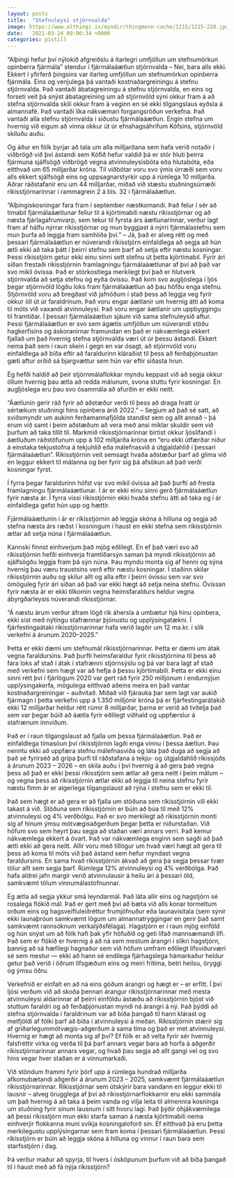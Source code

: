 ```yaml
---
layout: posts
title:  "Stefnuleysi stjórnvalda"
image: https://www.althingi.is/myndir/thingmenn-cache/1215/1215-220.jpg
date:   2021-03-24 09:00:34 +0000
categories: pistill
---
```

“Alþingi hefur því nýlokið afgreiðslu á ítarlegri umfjöllun um stefnumörkun opinberra fjármála” stendur í fjármálaáætlun stjórnvalda – Nei, bara alls ekki. Ekkert í yfirferð þingsins var ítarleg umfjöllun um stefnumörkun opinberra fjármála. Eins og venjulega þá vantaði kostnaðargreiningu á stefnu stjórnvalda. Það vantaði ábatagreiningu á stefnu stjórnvalda, en eins og forseti veit þá snýst ábatagreining um að stjórnvöld sýni okkur fram á að stefna stjórnvalda skili okkur fram á veginn en sé ekki tilgangslaus eyðsla á almannafé. Það vantaði líka nákvæmari forgangsröðun verkefna. Það vantaði alla stefnu stjórnvalda í síðustu fjármálaáætlun. Engin stefna um hvernig við eigum að vinna okkur út úr efnahagsáhrifum Kófsins, stjórnvöld skiluðu auðu.

Og áður en fólk byrjar að tala um alla milljarðana sem hafa verið notaðir í viðbrögð við því ástandi sem Kófið hefur valdið þá er stór hluti þeirra fjármuna sjálfsögð viðbrögð vegna atvinnuleysisbóta eða hlutabóta, eða eitthvað um 65 milljarðar króna. Til viðbótar voru svo ýmis úrræði sem voru alls ekkert sjálfsögð eins og uppsagnarstyrkir upp á rúmlega 10 milljarða. Aðrar ráðstafanir eru um 44 milljarðar, miðað við stæstu stuðningsúrræði ríkisstjórnarinnar í rammagrein 2 á bls. 32 í fjármálaáætlun.

“Alþingiskosningar fara fram í september næstkomandi. Það felur í sér að tímabil fjármálaáætlunar fellur til á kjörtímabili næstu ríkisstjórnar og að næsta fjárlagafrumvarp, sem tekur til fyrsta árs áætlunarinnar, verður lagt fram af hálfu nýrrar ríkisstjórnar og mun byggjast á nýrri fjármálastefnu sem mun þurfa að leggja fram samhliða því.” – Já, það er alveg rétt og með þessari fjármálaáætlun er núverandi ríkisstjórn einfaldlega að segja að hún ætli ekki að taka þátt í þeirri stefnu sem þarf að setja eftir næstu kosningar. Þessi ríkisstjórn getur ekki einu sinni sett stefnu út þetta kjörtímabil. Fyrir ári síðan frestaði ríkisstjórnin framlagningu fjármálaáætlunar af því að það var svo mikil óvissa. Það er stórkostlega merkilegt því það er hlutverk stjórnvalda að setja stefnu og eyða óvissu. Það kom svo augljóslega í ljós þegar stjórnvöld lögðu loks fram fjármálaáætlun að þau höfðu enga stefnu. Stjórnvöld voru að bregðast við jafnóðum í stað þess að leggja veg fyrir okkur öll út úr faraldrinum. Það voru engar áætlanir um hvernig átti að koma til móts við vaxandi atvinnuleysi. Það voru engar áætlanir um uppbyggingu til framtíðar. Í þessari fjármálaáætlun sjáum við sama stefnuleysið aftur. Þessi fjármálaáætlun er svo sem ágætis umfjöllun um núverandi stöðu hagkerfisins og áskoranirnar framundan en það er nákvæmlega ekkert fjallað um það hvernig stefna stjórnvalda væri út úr þessu ástandi. Ekkert nema það sem í raun skein í gegn en var ósagt, að stjórnvöld voru einfaldlega að bíða eftir að faraldurinn kláraðist til þess að ferðaþjónustan gæti aftur orðið sá bjargvættur sem hún var eftir síðasta hrun.

Ég hefði haldið að þeir stjórnmálaflokkar myndu keppast við að segja okkur öllum hvernig þau ætla að redda málunum, svona stuttu fyrir kosningar. En augljóslega eru þau svo ósammála að afurðin er ekki neitt.

“Áætlunin gerir ráð fyrir að aðstæður verði til þess að draga hratt úr sértækum stuðningi hins opinbera árið 2022.” – Segjum að það sé satt, að sviðsmyndir um aukinn ferðamannafjölda standist sem og allt annað – þá erum við samt í þeim aðstæðum að vera með ansi miklar skuldir sem við þurfum að taka tillit til. Markmið ríkisstjórnarinnar birtist okkur ljóslifandi í áætluðum ráðstöfunum upp á 102 milljarða króna en “eru ekki útfærðar niður á einstaka tekjustofna á tekjuhlið eða málefnasvið á útgjaldahlið í þessari fjármálaáætlun”. Ríkisstjórnin veit semsagt hvaða aðstæður þarf að glíma við en leggur ekkert til málanna og ber fyrir sig þá afsökun að það verði kosningar fyrst.

Í fyrra þegar faraldurinn hófst var svo mikil óvissa að það þurfti að fresta framlagningu fjármálaáætlunar. Í ár er ekki einu sinni gerð fjármálaáætlun fyrir næsta ár. Í fyrra vissi ríkisstjórnin ekki hvaða stefnu átti að taka og í ár einfaldlega gefst hún upp og hættir.

Fjármálaáætlunin í ár er ríkisstjórnin að leggja skóna á hilluna og segja að stefna næsta árs ræðst í kosningum í haust en ekki stefna sem ríkisstjórnin ætlar að setja núna í fjármálaáætlun.

Kannski finnst einhverjum það mjög eðlilegt. En ef það væri svo að ríkisstjórnin hefði einhverja framtíðarsýn saman þá myndi ríkisstjórnin að sjálfsögðu leggja fram þá sýn núna. Þau myndu monta sig af henni og sýna hvernig þau væru traustsins verð eftir næstu kosningar. Í staðinn skilar ríkisstjórnin auðu og skilur allt og alla eftir í þeirri óvissu sem var svo ómöguleg fyrir ári síðan að það var ekki hægt að setja neina stefnu. Óvissan fyrir næsta ár er ekki tilkomin vegna heimsfaraldurs heldur vegna ábyrgðarleysis núverandi ríkisstjórnar.

“Á næstu árum verður áfram lögð rík áhersla á umbætur hjá hinu opinbera, ekki síst með nýtingu stafrænnar þjónustu og upplýsingatækni. Í fjárfestingaátaki ríkisstjórnarinnar hafa verið lagðir um 12 ma.kr. í slík verkefni á árunum 2020–2025.”

Þetta er ekki dæmi um stefnumál ríkisstjórnarinnar. Þetta er dæmi um átak vegna faraldursins. Það þurfti heimsfaraldur fyrir ríkisstjórnina til þess að fara loks af stað í átak í stafrænni stjórnsýslu og þá var bara lagt af stað með verkefni sem hægt var að hefja á þessu kjörtímabili. Þetta er ekki einu sinni rétt því í fjárlögum 2020 var gert ráð fyrir 250 milljónum í endurnýjun upplýsingakerfa, mögulega eitthvað aðeins meira en það vantar kostnaðargreiningar – auðvitað. Miðað við fjárauka þar sem lagt var aukið fjármagn í þetta verkefni upp á 1.350 milljónir króna þá er fjárfestingarátakið ekki 12 milljarðar heldur rétt rúmir 8 milljarðar, þarna er verið að tvítelja það sem var þegar búið að áætla fyrir eðlilegt viðhald og uppfærslur á stafrænum innviðum.

Það er í raun tilgangslaust að fjalla um þessa fjármálaáætlun. Það er einfaldlega tímasóun því ríkisstjórnin lagði enga vinnu í þessa áætlun. Þau nenntu ekki að uppfæra stefnu málefnasviða og láta það duga að segja að það sé fyrirséð að grípa þurfi til ráðstafana á tekju- og útgjaldahlið ríkissjóðs á árunum 2023 – 2026 – en skila auðu í því hvernig á að gera það vegna þess að það er ekki þessi ríkisstjórn sem ætlar að gera neitt í þeim málum – og vegna þess að ríkisstjórnin ætlar ekki að leggja til neina stefnu fyrir næstu fimm ár er algerlega tilgangslaust að rýna í stefnu sem er ekki til.

Það sem hægt er að gera er að fjalla um stöðuna sem ríkisstjórnin vill ekki takast á við. Stöðuna sem ríkisstjórnin er búin að búa til með 12% atvinnuleysi og 4% verðbólgu. Það er svo merkilegt að ríkisstjórnin monti sig af hinum ýmsu mótvægisaðgerðum þegar þetta er niðurstaðan. Við höfum svo sem heyrt þau segja að staðan væri annars verri. Það kemur nákvæmlega ekkert á óvart. Það var nákvæmlega enginn sem sagði að það ætti ekki að gera neitt. Allir voru með tillögur um hvað væri hægt að gera til þess að koma til móts við það ástand sem hefur myndast vegna faraldursins. En sama hvað ríkisstjórnin ákvað að gera þá segja þessar tvær tölur allt sem segja þarf. Rúmlega 12% atvinnuleysi og 4% verðbólga. Það hafa aldrei jafn margir verið atvinnulausir á heilu ári á þessari öld, samkvæmt tölum vinnumálastofnunnar.

Ég ætla að segja ykkur smá leyndarmál. Það láta allir eins og hagstjórn sé rosalega flókið mál. Það er gert með því að bæta við alls konar tormeltum orðum eins og hagsveifluleiðréttur frumjöfnuður eða launavísitala (sem sýnir ekki launaþróun samkvæmt lögum um almannatryggingar en gerir það samt samkvæmt rannsóknum verkalýðsfélaga). Hagstjórn er í raun mjög einföld og hún snýst um að fólk hafi þak yfir höfuðið og geti lifað mannsæmandi lífi. Það sem er flókið er hvernig á að ná sem mestum árangri í slíkri hagstjórn, þannig að sá hæfilegi hagnaður sem við höfum umfram eðlilegt lífsviðurværi sé sem mestur — ekki að hann sé endilega fjárhagslega hámarkaður heldur getur það verið í öðrum lífsgæðum eins og meiri frítíma, betri heilsu, öryggi og ýmsu öðru.

Verkefnið er einfalt en að ná eins góðum árangri og hægt er – er erfitt. Í því ljósi verðum við að skoða þennan árangur ríkisstjórnarinnar með mesta atvinnuleysi aldarinnar af þeirri einföldu ástæðu að ríkisstjórnin bjóst við stuttum faraldri og að ferðaþjónustan myndi ná árangri á ný. Það þýddi að stefna stjórnvalda í faraldrinum var að bíða þangað til hann klárast og metfjöldi af fólki þarf að bíða í atvinnuleysi á meðan. Ríkisstjórnin stærir sig af gríðarlegummótvægis-aðgerðum á sama tíma og það er met atvinnuleysi. Hvernig er hægt að monta sig af því? Ef fólk er að velta fyrir sér hvernig falsfréttir virka og verða til þá þarf annars vegar bara að horfa á aðgerðir ríkisstjórnarinnar annars vegar, og hvað þau segja að allt gangi vel og svo hins vegar hver staðan er á vinnumarkaði.

Við stöndum frammi fyrir þörf upp á rúmlega hundrað milljarða afkomubætandi aðgerðir á árunum 2023 – 2025, samkvæmt fjármálaáætlun ríkisstjórnarinnar. Ríkisstjórnar sem útskýrir bara vandann en leggur ekki til lausnir – alveg örugglega af því að ríkisstjórnarflokkarnir eru ekki sammála um það hvernig á að taka á þeim vanda og vilja leita til almennra kosninga um stuðning fyrir sínum lausnum í sitt hvoru lagi. Það þýðir óhjákvæmilega að þessi ríkisstjórn mun ekki starfa saman á næsta kjörtímabili nema einhverjir flokkanna muni svíkja kosningaloforð sín. Ef eitthvað þá eru þetta merkilegustu upplýsingarnar sem fram koma í þessari fjármálaáætlun. Þessi ríkisstjórn er búin að leggja skóna á hilluna og vinnur í raun bara sem starfsstjórn í dag.

Þá verður maður að spyrja, til hvers í ósköpunum þurfum við að bíða þangað til í haust með að fá nýja ríkisstjórn?